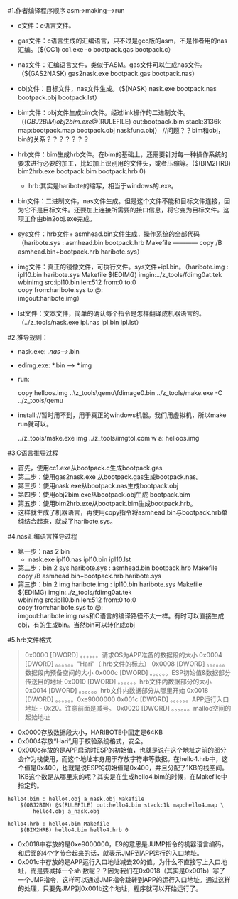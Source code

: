 #1.作者编译程序顺序
asm->making-->run

* c文件：c语言文件。
* gas文件：c语言生成的汇编语言，只不过是gcc版的asm，不是作者用的nas汇编。（$(CC1) cc1.exe -o bootpack.gas bootpack.c）
* nas文件：汇编语言文件，类似于ASM。gas文件可以生成nas文件。（$(GAS2NASK) gas2nask.exe bootpack.gas bootpack.nas）
* obj文件：目标文件，nas文件生成。（$(NASK) nask.exe bootpack.nas bootpack.obj bootpack.lst）
* bim文件：obj文件生成bim文件。经过link操作的二进制文件。（$(OBJ2BIM) obj2bim.exe @$(RULEFILE) out:bootpack.bim stack:3136k map:bootpack.map bootpack.obj naskfunc.obj）
//问题？？bim和obj，bin的关系？？？？？？？
* hrb文件：bim生成hrb文件。在bim的基础上，还需要针对每一种操作系统的要求进行必要的加工，比如加上识别用的文件头，或者压缩等。($(BIM2HRB) bim2hrb.exe bootpack.bim bootpack.hrb 0)
	* hrb:其实是haribote的缩写，相当于windows的.exe。 

* bin文件：二进制文件，nas文件生成。但是这个文件不能和目标文件连接，因为它不是目标文件。还要加上连接所需要的接口信息，将它变为目标文件。这项工作由bin2obj.exe完成。
* sys文件：hrb文件+ asmhead.bin文件生成，操作系统的全部代码（haribote.sys : asmhead.bin bootpack.hrb Makefile  ———— copy /B asmhead.bin+bootpack.hrb haribote.sys）
* img文件：真正的镜像文件，可执行文件。sys文件+ipl.bin。（haribote.img : ipl10.bin haribote.sys Makefile
    $(EDIMG)   imgin:../z_tools/fdimg0at.tek \
        wbinimg src:ipl10.bin len:512 from:0 to:0 \
        copy from:haribote.sys to:@: \
        imgout:haribote.img）

* lst文件：文本文件，简单的确认每个指令是怎样翻译成机器语言的。（../z_tools/nask.exe ipl.nas ipl.bin ipl.lst）



#2.推导规则：
* nask.exe: *.nas-->*.bin
* edimg.exe: *.bin --> *.img

* run:

    copy helloos.img ..\z_tools\qemu\fdimage0.bin
    ../z_tools/make.exe -C ../z_tools/qemu

* install://暂时用不到，用于真正的windows机器。我们用虚拟机，所以make run就可以。


    ../z_tools/make.exe img
    ../z_tools/imgtol.com w a: helloos.img
    
    
#3.C语言推导过程
* 首先，使用cc1.exe从bootpack.c生成bootpack.gas
* 第二步：使用gas2nask.exe 从bootpack.gas生成bootpack.nas。
* 第三步：使用nask.exe从bootpack.nas生成bootpack.obj
* 第四步：使用obj2bim.exe从bootpack.obj生成 bootpack.bim
* 第五步：使用bim2hrb.exe从bootpack.bim生成bootpack.hrb。
* 这样就生成了机器语言，再使用copy指令将asmhead.bin与bootpack.hrb单纯结合起来，就成了haribote.sys。

#4.nas汇编语言推导过程
* 第一步：nas 2 bin
	* nask.exe ipl10.nas ipl10.bin ipl10.lst
* 第二步：bin 2 sys
haribote.sys : asmhead.bin bootpack.hrb Makefile
    copy /B asmhead.bin+bootpack.hrb haribote.sys
* 第三步：bin 2 img
haribote.img : ipl10.bin haribote.sys Makefile
    $(EDIMG)   imgin:../z_tools/fdimg0at.tek \
        wbinimg src:ipl10.bin len:512 from:0 to:0 \
        copy from:haribote.sys to:@: \
        imgout:haribote.img
nas和C语言的编译路径不太一样。有时可以直接生成obj，有的生成bin。当然bin可以转化成obj

#5.hrb文件格式
> 0x0000 [DWORD] 。。。。。。请求OS为APP准备的数据段的大小
> 0x0004 [DWORD] 。。。。。。"Hari"（.hrb文件的标志）
> 0x0008 [DWORD] 。。。。。。数据段内预备空间的大小
> 0x000c [DWORD] 。。。。。。ESP初始值&数据部分传送目的地址
> 0x0010 [DWORD] 。。。。。。hrb文件内数据部分的大小
> 0x0014 [DWORD] 。。。。。。hrb文件内数据部分从哪里开始
> 0x0018 [DWORD] 。。。。。。0xe9000000
> 0x001c [DWORD] 。。。。。。APP运行入口地址 - 0x20。注意前面是减号。
> 0x0020 [DWORD] 。。。。。。malloc空间的起始地址

* 0x0000存放数据段大小，HARIBOTE中固定是64KB
* 0x0004存放“Hari”,用于校验系统格式，安全。
* 0x000c存放的是APP启动时ESP的初始值，也就是说在这个地址之前的部分会作为栈使用，而这个地址本身用于存放字符串等数据。在hello4.hrb中，这个值是0x400，也就是说ESP的初始值是0x400，并且分配了1KB的栈空间。1KB这个数是从哪里来的呢？其实是在生成hello4.bim的时候，在Makefile中指定的。

```
hello4.bim : hello4.obj a_nask.obj Makefile
    $(OBJ2BIM) @$(RULEFILE) out:hello4.bim stack:1k map:hello4.map \
        hello4.obj a_nask.obj

hello4.hrb : hello4.bim Makefile
    $(BIM2HRB) hello4.bim hello4.hrb 0
```

* 0x0018中存放的是0xe9000000，E9的意思是JUMP指令的机器语言编码，和后面的4个字节合起来的话，就表示JMP到APP运行的入口地址。
* 0x001c中存放的是APP运行入口地址减去20的值。为什么不直接写上入口地址，而是要减掉一个sh
数呢？？因为我们在0x0018（其实是0x001b）写了一个JMP指令，这样可以通过JMP指令跳转到APP的运行入口地址。通过这样的处理，只要先JMP到0x001b这个地址，程序就可以开始运行了。









